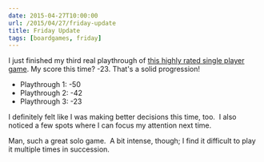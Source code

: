 ```yaml
---
date: 2015-04-27T10:00:00
url: /2015/04/27/friday-update
title: Friday Update
tags: [boardgames, friday]
---
```


I just finished my third real playthrough of <a href="https://boardgamegeek.com/geeklist/182648/item/3594862#item3594862">this highly rated single player game</a>. My score this time? -23. That's a solid progression!
<ul>
	<li>Playthrough 1: -50</li>
	<li>Playthrough 2: -42</li>
	<li>Playthrough 3: -23</li>
</ul>
I definitely felt like I was making better decisions this time, too.  I also noticed a few spots where I can focus my attention next time.

Man, such a great solo game.  A bit intense, though; I find it difficult to play it multiple times in succession.